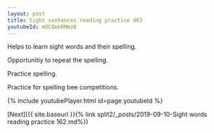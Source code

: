 ```yaml
---
layout: post
title: Sight sentences reading practice 463
youtubeId: mOCQekRMmz8
---
```

 
 
Helps to learn sight words and their spelling.

Opportunitiy to repeat the spelling. 

Practice spelling. 
 
Practice for spelling bee competitions. 
 
{% include youtubePlayer.html id=page.youtubeId %}
 
 

[Next]({{ site.baseurl }}{% link  split2/_posts/2019-09-10-Sight words reading practice 162.md%})
 
